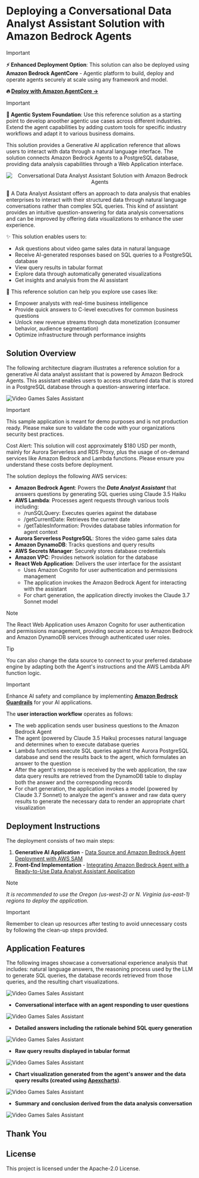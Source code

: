 # Deploying a Conversational Data Analyst Assistant Solution with Amazon Bedrock Agents

> [!IMPORTANT]
> **⚡ Enhanced Deployment Option**: This solution can also be deployed using **Amazon Bedrock AgentCore** - Agentic platform to build, deploy and operate agents securely at scale using any framework and model.
> 
> **🔥 [Deploy with Amazon AgentCore →](https://github.com/awslabs/amazon-bedrock-agentcore-samples/tree/main/02-use-cases/video-games-sales-assistant)**

> [!IMPORTANT]
> **🚀 Agentic System Foundation**: Use this reference solution as a starting point to develop anoother agentic use cases across different industries. Extend the agent capabilities by adding custom tools for specific industry workflows and adapt it to various business domains.

This solution provides a Generative AI application reference that allows users to interact with data through a natural language interface. The solution connects Amazon Bedrock Agents to a PostgreSQL database, providing data analysis capabilities through a Web Application interface.

<div align="center">
<img src="./images/data-analyst-assistant-amazon-bedrock-agents.gif" alt="Conversational Data Analyst Assistant Solution with Amazon Bedrock Agents">
</div>

🤖 A Data Analyst Assistant offers an approach to data analysis that enables enterprises to interact with their structured data through natural language conversations rather than complex SQL queries. This kind of assistant provides an intuitive question-answering for data analysis conversations and can be improved by offering data visualizations to enhance the user experience.

✨ This solution enables users to:

- Ask questions about video game sales data in natural language
- Receive AI-generated responses based on SQL queries to a PostgreSQL database
- View query results in tabular format
- Explore data through automatically generated visualizations
- Get insights and analysis from the AI assistant

🚀 This reference solution can help you explore use cases like:

- Empower analysts with real-time business intelligence
- Provide quick answers to C-level executives for common business questions
- Unlock new revenue streams through data monetization (consumer behavior, audience segmentation)
- Optimize infrastructure through performance insights

## Solution Overview

The following architecture diagram illustrates a reference solution for a generative AI data analyst assistant that is powered by Amazon Bedrock Agents. This assistant enables users to access structured data that is stored in a PostgreSQL database through a question-answering interface.

![Video Games Sales Assistant](./images/gen-ai-assistant-diagram.png)

> [!IMPORTANT]
> This sample application is meant for demo purposes and is not production ready. Please make sure to validate the code with your organizations security best practices.
> 
> Cost Alert: This solution will cost approximately $180 USD per month, mainly for Aurora Serverless and RDS Proxy, plus the usage of on-demand services like Amazon Bedrock and Lambda functions. Please ensure you understand these costs before deployment.

The solution deploys the following AWS services:

- **Amazon Bedrock Agent**: Powers the ***Data Analyst Assistant*** that answers questions by generating SQL queries using Claude 3.5 Haiku
- **AWS Lambda**: Processes agent requests through various tools including:
    - /runSQLQuery: Executes queries against the database
    - /getCurrentDate: Retrieves the current date
    - /getTablesInformation: Provides database tables information for agent context
- **Aurora Serverless PostgreSQL**: Stores the video game sales data
- **Amazon DynamoDB**: Tracks questions and query results
- **AWS Secrets Manager**: Securely stores database credentials
- **Amazon VPC**: Provides network isolation for the database
- **React Web Application**: Delivers the user interface for the assistant
    - Uses Amazon Cognito for user authentication and permissions management
    - The application invokes the Amazon Bedrock Agent for interacting with the assistant
    - For chart generation, the application directly invokes the Claude 3.7 Sonnet model

> [!NOTE]
> The React Web Application uses Amazon Cognito for user authentication and permissions management, providing secure access to Amazon Bedrock and Amazon DynamoDB services through authenticated user roles.

> [!TIP]
> You can also change the data source to connect to your preferred database engine by adapting both the Agent's instructions and the AWS Lambda API function logic.

> [!IMPORTANT] 
> Enhance AI safety and compliance by implementing **[Amazon Bedrock Guardrails](https://aws.amazon.com/bedrock/guardrails/)** for your AI applications.

The **user interaction workflow** operates as follows:

- The web application sends user business questions to the Amazon Bedrock Agent
- The agent (powered by Claude 3.5 Haiku) processes natural language and determines when to execute database queries
- Lambda functions execute SQL queries against the Aurora PostgreSQL database and send the results back to the agent, which formulates an answer to the question
- After the agent's response is received by the web application, the raw data query results are retrieved from the DynamoDB table to display both the answer and the corresponding records
- For chart generation, the application invokes a model (powered by Claude 3.7 Sonnet) to analyze the agent's answer and raw data query results to generate the necessary data to render an appropriate chart visualization

## Deployment Instructions

The deployment consists of two main steps:

1. **Generative AI Application** - [Data Source and Amazon Bedrock Agent Deployment with AWS SAM](./sam-bedrock-video-games-sales-assistant/)
2. **Front-End Implementation** - [Integrating Amazon Bedrock Agent with a Ready-to-Use Data Analyst Assistant Application](./amplify-video-games-sales-assistant-bedrock-agent/)

> [!NOTE]
> *It is recommended to use the Oregon (us-west-2) or N. Virginia (us-east-1) regions to deploy the application.*

> [!IMPORTANT] 
> Remember to clean up resources after testing to avoid unnecessary costs by following the clean-up steps provided.

## Application Features

The following images showcase a conversational experience analysis that includes: natural language answers, the reasoning process used by the LLM to generate SQL queries, the database records retrieved from those queries, and the resulting chart visualizations.

![Video Games Sales Assistant](./images/preview.png)

- **Conversational interface with an agent responding to user questions**

![Video Games Sales Assistant](./images/preview1.png)

- **Detailed answers including the rationale behind SQL query generation**

![Video Games Sales Assistant](./images/preview2.png)

- **Raw query results displayed in tabular format**

![Video Games Sales Assistant](./images/preview3.png)

- **Chart visualization generated from the agent's answer and the data query results (created using [Apexcharts](https://apexcharts.com/))**.

![Video Games Sales Assistant](./images/preview4.png)

- **Summary and conclusion derived from the data analysis conversation**

![Video Games Sales Assistant](./images/preview5.png)

## Thank You

## License

This project is licensed under the Apache-2.0 License.